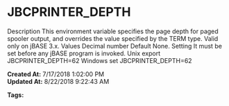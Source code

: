 # JBCPRINTER_DEPTH

Description This environment variable specifies the page depth for paged spooler output, and overrides the value specified by the TERM type. Valid only on jBASE 3.x. Values Decimal number Default None. Setting It must be set before any jBASE program is invoked. Unix export JBCPRINTER_DEPTH=62 Windows set JBCPRINTER_DEPTH=62  

**Created At:** 7/17/2018 1:02:00 PM  
**Updated At:** 8/22/2018 9:22:43 AM  

**Tags:**
<badge text='printer' vertical='middle' />
<badge text='environment variables' vertical='middle' />
